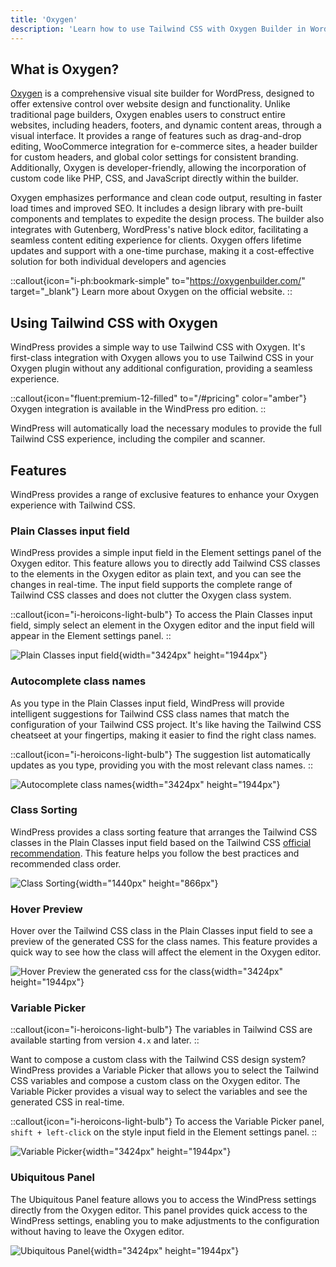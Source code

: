 ```yaml
---
title: 'Oxygen'
description: 'Learn how to use Tailwind CSS with Oxygen Builder in WordPress.'
---
```


## What is Oxygen?

[Oxygen](https://oxygenbuilder.com/) is a comprehensive visual site builder for WordPress, designed to offer extensive control over website design and functionality. Unlike traditional page builders, Oxygen enables users to construct entire websites, including headers, footers, and dynamic content areas, through a visual interface. It provides a range of features such as drag-and-drop editing, WooCommerce integration for e-commerce sites, a header builder for custom headers, and global color settings for consistent branding. Additionally, Oxygen is developer-friendly, allowing the incorporation of custom code like PHP, CSS, and JavaScript directly within the builder.

Oxygen emphasizes performance and clean code output, resulting in faster load times and improved SEO. It includes a design library with pre-built components and templates to expedite the design process. The builder also integrates with Gutenberg, WordPress's native block editor, facilitating a seamless content editing experience for clients. Oxygen offers lifetime updates and support with a one-time purchase, making it a cost-effective solution for both individual developers and agencies

::callout{icon="i-ph:bookmark-simple" to="https://oxygenbuilder.com/" target="_blank"}
Learn more about Oxygen on the official website.
::

## Using Tailwind CSS with Oxygen

WindPress provides a simple way to use Tailwind CSS with Oxygen. It's first-class integration with Oxygen allows you to use Tailwind CSS in your Oxygen plugin without any additional configuration, providing a seamless experience.

::callout{icon="fluent:premium-12-filled" to="/#pricing" color="amber"}
Oxygen integration is available in the WindPress pro edition.
::

WindPress will automatically load the necessary modules to provide the full Tailwind CSS experience, including the compiler and scanner.

## Features

WindPress provides a range of exclusive features to enhance your Oxygen experience with Tailwind CSS.

### Plain Classes input field

WindPress provides a simple input field in the Element settings panel of the Oxygen editor. This feature allows you to directly add Tailwind CSS classes to the elements in the Oxygen editor as plain text, and you can see the changes in real-time. The input field supports the complete range of Tailwind CSS classes and does not clutter the Oxygen class system.

::callout{icon="i-heroicons-light-bulb"}
To access the Plain Classes input field, simply select an element in the Oxygen editor and the input field will appear in the Element settings panel.
::

![Plain Classes input field](/img/content/integrations/oxygen/screenshot-1.png){width="3424px" height="1944px"}

### Autocomplete class names

As you type in the Plain Classes input field, WindPress will provide intelligent suggestions for Tailwind CSS class names that match the configuration of your Tailwind CSS project. It's like having the Tailwind CSS cheatseet at your fingertips, making it easier to find the right class names.

::callout{icon="i-heroicons-light-bulb"}
The suggestion list automatically updates as you type, providing you with the most relevant class names.
::

![Autocomplete class names](/img/content/integrations/oxygen/screenshot-2.png){width="3424px" height="1944px"}

### Class Sorting

WindPress provides a class sorting feature that arranges the Tailwind CSS classes in the Plain Classes input field based on the Tailwind CSS [official recommendation](https://tailwindcss.com/blog/automatic-class-sorting-with-prettier). This feature helps you follow the best practices and recommended class order.

![Class Sorting](/img/content/integrations/oxygen/screenshot-3.png){width="1440px" height="866px"}

### Hover Preview

Hover over the Tailwind CSS class in the Plain Classes input field to see a preview of the generated CSS for the class names. This feature provides a quick way to see how the class will affect the element in the Oxygen editor.

![Hover Preview the generated css for the class](/img/content/integrations/oxygen/screenshot-4.png){width="3424px" height="1944px"}

### Variable Picker

::callout{icon="i-heroicons-light-bulb"}
The variables in Tailwind CSS are available starting from version `4.x` and later.
::

Want to compose a custom class with the Tailwind CSS design system? WindPress provides a Variable Picker that allows you to select the Tailwind CSS variables and compose a custom class on the Oxygen editor. The Variable Picker provides a visual way to select the variables and see the generated CSS in real-time.

::callout{icon="i-heroicons-light-bulb"}
To access the Variable Picker panel, `shift + left-click` on the style input field in the Element settings panel.
::

![Variable Picker](/img/content/integrations/oxygen/screenshot-5.png){width="3424px" height="1944px"}

### Ubiquitous Panel

The Ubiquitous Panel feature allows you to access the WindPress settings directly from the Oxygen editor. This panel provides quick access to the WindPress settings, enabling you to make adjustments to the configuration without having to leave the Oxygen editor.

![Ubiquitous Panel](/img/content/integrations/oxygen/screenshot-6.png){width="3424px" height="1944px"}
